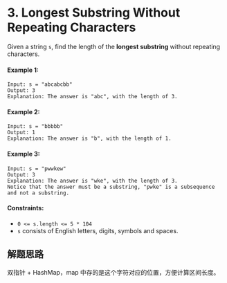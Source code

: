 # 3. Longest Substring Without Repeating Characters

Given a string `s`, find the length of the **longest substring** without repeating characters.

#### Example 1:

```
Input: s = "abcabcbb"
Output: 3
Explanation: The answer is "abc", with the length of 3.
```

#### Example 2:

```
Input: s = "bbbbb"
Output: 1
Explanation: The answer is "b", with the length of 1.
```

#### Example 3:

```
Input: s = "pwwkew"
Output: 3
Explanation: The answer is "wke", with the length of 3.
Notice that the answer must be a substring, "pwke" is a subsequence and not a substring.
``` 

#### Constraints:

+ `0 <= s.length <= 5 * 104`
+ `s` consists of English letters, digits, symbols and spaces.

## 解题思路

双指针 + HashMap，map 中存的是这个字符对应的位置，方便计算区间长度。
